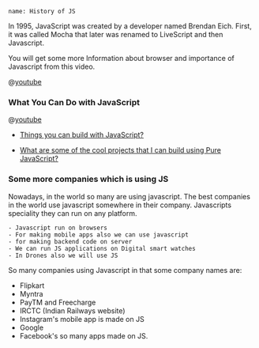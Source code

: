 ```ngMeta
name: History of JS
```


In 1995, JavaScript was created by a developer named Brendan Eich. First, it was called Mocha that later was renamed to LiveScript and then Javascript. 

You will get some more Information about browser and importance of Javascript from this video.

@[youtube](9WfPJKiKs_I)

### What You Can Do with JavaScript

@[youtube](VePxnvFBZAs)

- [Things you can build with JavaScript?](https://intersog.com/blog/cool-stuff-you-can-build-with-javascript/)

- [What are some of the cool projects that I can build using Pure JavaScript?](https://www.quora.com/What-are-some-cool-things-to-build-with-Javascript-that-look-good-in-a-portfolio)

### Some more companies which is using JS

Nowadays, in the world so many are using javascript. The best companies in the world use javascript somewhere in their company. Javascripts speciality they can run on any platform.

    - Javascript run on browsers
    - For making mobile apps also we can use javascript
    - for making backend code on server
    - We can run JS applications on Digital smart watches
    - In Drones also we will use JS


So many companies using Javascript in that some company names are:

- Flipkart
- Myntra
- PayTM and Freecharge
- IRCTC (Indian Railways website)
- Instagram's mobile app is made on JS
- Google
- Facebook's so many apps made on JS.





